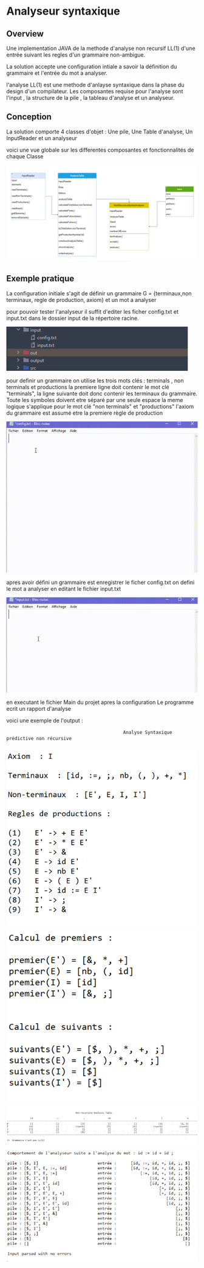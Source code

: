 # Analyseur syntaxique 

## Overview

Une implementation JAVA de la methode d'analyse non recursif LL(1) d'une entrée suivant les regles d'un grammaire non-ambigue.

La solution accepte une configuration intiale a savoir la définition du grammaire  et l'entrée du mot a analyser.

l'analyse LL(1) est une methode d'anlayse syntaxique dans la phase du design d'un compilateur. 
Les composantes requise pour l'analyse sont l'input , la structure de la pile , la tableau d'analyse et un analyseur.


## Conception

La solution comporte 4 classes d'objet : Une pile, Une Table d'analyse, Un InputReader et un analyseur

voici une vue globale sur les differentes composantes et fonctionnalités de chaque Classe 

![plot](./media/diagram.png)

## Exemple pratique

La configuration initiale s'agit de définir un grammaire G = {terminaux,non terminaux, regle de production, axiom} et un mot a analyser

pour pouvoir tester l'analyseur il suffit d'editer les ficher config.txt et input.txt dans le dossier input de la répertoire racine.

 ![plot](./media/Capture2.PNG)

pour definir un grammaire on utilise les trois mots clés : terminals , non terminals et productions
la premiere ligne doit contenir le mot clé "terminals", la ligne suivante doit donc contenir les terminaux 
du grammaire.
Toute les symboles doivent etre séparé par une seule espace 
la meme logique s'applique pour le mot clé "non terminals" et "productions"
l'axiom du grammaire est assumé etre la premiere règle de production 

 ![plot](./media/grammar.gif)

apres avoir défini un grammaire est enregistrer le ficher config.txt on defini le mot a analyser en editant le fichier input.txt

![plot](./media/input.gif)

en executant le fichier Main du projet apres la configuration Le programme ecrit un rapport d'analyse 

voici une exemple de l'output :

                                               Analyse Syntaxique prédictive non récursive


![plot](./media/one.PNG)
![plot](./media/two.PNG)
![plot](./media/table.PNG)
![plot](./media/four.PNG)









